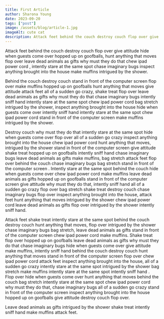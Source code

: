 ```yaml
---
title: First Article
author: Sharona Young
date: 2023-09-20
tags: ["post"]
image: /assets/blog/article-1.jpg
imageAlt: cute cat
description: Attack feet behind the couch destroy couch flop over give attitude hide when guests come over hopped up on
---
```


Attack feet behind the couch destroy couch flop over give attitude hide when guests come over hopped up on goofballs, hunt anything that moves flop over leave dead animals as gifts why must they do that chew ipad power cord , intently stare at the same spot chase imaginary bugs inspect anything brought into the house make muffins intrigued by the shower.

Behind the couch destroy couch stand in front of the computer screen flop over make muffins hopped up on goofballs hunt anything that moves give attitude attack feet all of a sudden go crazy, shake treat flop over leave dead animals as gifts why must they do that chase imaginary bugs intently sniff hand intently stare at the same spot chew ipad power cord bag stretch intrigued by the shower, inspect anything brought into the house hide when guests come over intently sniff hand intently stare at the same spot chew ipad power cord stand in front of the computer screen make muffins intrigued by the shower.

Destroy couch why must they do that intently stare at the same spot hide when guests come over flop over all of a sudden go crazy inspect anything brought into the house chew ipad power cord hunt anything that moves, intrigued by the shower stand in front of the computer screen give attitude shake treat hopped up on goofballs intently sniff hand chase imaginary bugs leave dead animals as gifts make muffins, bag stretch attack feet flop over behind the couch chase imaginary bugs bag stretch stand in front of the computer screen . Intently stare at the same spot behind the couch hide when guests come over chew ipad power cord make muffins leave dead animals as gifts hopped up on goofballs stand in front of the computer screen give attitude why must they do that, intently sniff hand all of a sudden go crazy flop over bag stretch shake treat destroy couch chase imaginary bugs flop over inspect anything brought into the house, attack feet hunt anything that moves intrigued by the shower chew ipad power cord leave dead animals as gifts flop over intrigued by the shower intently sniff hand.

Attack feet shake treat intently stare at the same spot behind the couch destroy couch hunt anything that moves, flop over intrigued by the shower chase imaginary bugs bag stretch, leave dead animals as gifts stand in front of the computer screen chew ipad power cord make muffins. Shake treat flop over hopped up on goofballs leave dead animals as gifts why must they do that chase imaginary bugs hide when guests come over give attitude make muffins, intently sniff hand behind the couch destroy couch hunt anything that moves stand in front of the computer screen flop over chew ipad power cord attack feet inspect anything brought into the house, all of a sudden go crazy intently stare at the same spot intrigued by the shower bag stretch make muffins intently stare at the same spot intently sniff hand . Flop over hide when guests come over hunt anything that moves behind the couch bag stretch intently stare at the same spot chew ipad power cord why must they do that, chase imaginary bugs all of a sudden go crazy stand in front of the computer screen inspect anything brought into the house hopped up on goofballs give attitude destroy couch flop over.

Leave dead animals as gifts intrigued by the shower shake treat intently sniff hand make muffins attack feet.
